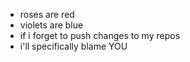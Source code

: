 - roses are red
- violets are blue
- if i forget to push changes to my repos
- i'll specifically blame YOU


<!---
jon-terschan/jon-terschan is a ✨ special ✨ repository because its `README.md` (this file) appears on your GitHub profile.
You can click the Preview link to take a look at your changes.
--->
